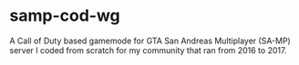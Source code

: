 # samp-cod-wg
A Call of Duty based gamemode for GTA San Andreas Multiplayer (SA-MP) server I coded from scratch for my community that ran from 2016 to 2017.
